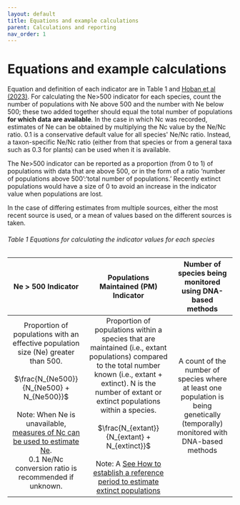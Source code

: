 ```yaml
---
layout: default
title: Equations and example calculations
parent: Calculations and reporting
nav_order: 1
---
```


# Equations and example calculations 

Equation and definition of each indicator are in Table 1 and [Hoban et al (2023)](https://conbio.onlinelibrary.wiley.com/doi/10.1111/conl.12953). For calculating the Ne>500 indicator for each species, count the number of populations with Ne above 500 and the number with Ne below 500; these two added together should equal the total number of populations **for which data are available**. In the case in which Nc was recorded, estimates of Ne can be obtained by multiplying the Nc value by the Ne/Nc ratio. 0.1 is a conservative default value for all species' Ne/Nc ratio. Instead, a taxon-specific Ne/Nc ratio (either from that species or from a general taxa such as 0.3 for plants) can be used when it is available. 

The Ne>500 indicator can be reported as a proportion (from 0 to 1) of populations with data that are above 500, or in the form of a ratio ‘number of populations above 500’:‘total number of populations.’ Recently extinct populations would have a size of 0 to avoid an increase in the indicator value when populations are lost.

In the case of differing estimates from multiple sources, either the most recent source is used, or a mean of values based on the different sources is taken.

###### Table 1 Equations for calculating the indicator values for each species
|                                                                                                                                 Ne > 500 Indicator                                                                                                                                |                                                                                                                                                   Populations Maintained (PM) Indicator                                                                                                                                                   |                                     Number of species being monitored using DNA-based methods                                     |
|:---------------------------------------------------------------------------------------------------------------------------------------------------------------------------------------------------------------------------------------------------------------------------------:|:-----------------------------------------------------------------------------------------------------------------------------------------------------------------------------------------------------------------------------------------------------------------------------------------------------------------------------------------:|:---------------------------------------------------------------------------------------------------------------------------------:|
| Proportion of populations with an effective population size (Ne) greater than 500. <br><br>$\frac{N_{Ne500}}{N_{Ne500} + N_{Ne500}}$<br><br>Note: When Ne is unavailable, [measures of Nc can be used to estimate Ne](https://aliciamstt.github.io/guidelines-genetic-diversity-indicators/docs/3_Howto_guides_examples/Populations_sizes.html).<br>0.1 Ne/Nc conversion ratio is recommended if unknown. | Proportion of populations within a species that are maintained (i.e., extant populations) compared to the total number known (i.e., extant + extinct). N is the number of extant or extinct populations within a species.<br><br> $\frac{N_{extant}}{N_{extant} + N_{extinct}}$ <br><br> Note:  A [See How to establish a reference period to estimate extinct populations](https://aliciamstt.github.io/guidelines-genetic-diversity-indicators/docs/3_Howto_guides_examples/Reference_period.html) | A count of the number of species where at least one population is being genetically (temporally) monitored with DNA-based methods |